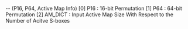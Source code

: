  -- (P16, P64, Active Map Info)
 [0] P16                   : 16-bit Permutation
 [1] P64                   : 64-bit Permutation
 [2] AM_DICT               : Input Active Map Size With Respect to the Number of Acitve S-boxes
